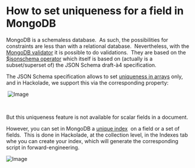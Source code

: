 # How to set uniqueness for a field in MongoDB

MongoDB is a schemaless database.  As such, the possibilities for constraints are less than with a relational database.  Nevertheless, with the [MongoDB validator](<https://www.mongodb.com/docs/manual/core/schema-validation/> "target=\"\_blank\"") it is possible to do validations.  They are based on the [$jsonschema operator](<https://www.mongodb.com/docs/manual/core/schema-validation/specify-json-schema/> "target=\"\_blank\"") which itself is based on (actually is a subset/superset of) the JSON Schema draft-à4 specification.  

The JSON Schema specification allows to set [uniqueness in arrays](<https://json-schema.org/understanding-json-schema/reference/array#uniqueItems> "target=\"\_blank\"") only, and in Hackolade, we support this via the corresponding property:

 ![Image](<lib/MongoDB uniqueItems in arrays.png>)

&nbsp;

But this uniqueness feature is not available for scalar fields in a document.

However, you can set in MongoDB a [unique index](<https://www.mongodb.com/docs/v3.0/core/index-unique/#index-type-unique> "target=\"\_blank\"")  on a field or a set of fields.  This is done in Hackolade, at the collection level, in the Indexes tab whe you can create your index, which will generate the corresponding script in forward-engineering.

![Image](<lib/MongoDB unique index.png>)

